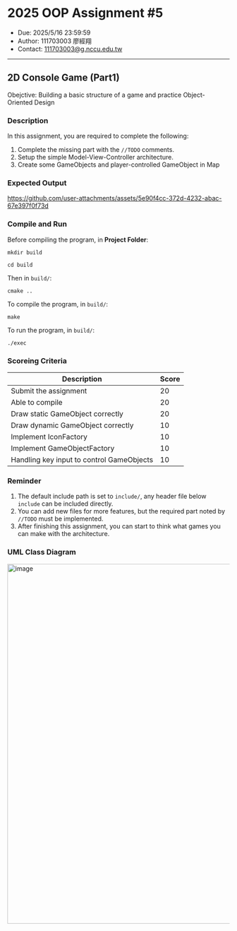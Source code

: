 # 2025 OOP Assignment #5
- Due: 2025/5/16 23:59:59
- Author: 111703003 廖經翔
- Contact: 111703003@g.nccu.edu.tw
---

## 2D Console Game (Part1)

Obejctive: Building a basic structure of a game and practice Object-Oriented Design

### Description

In this assignment, you are required to complete the following:
1. Complete the missing part with the `//TODO` comments.
2. Setup the simple Model-View-Controller architecture.
3. Create some GameObjects and player-controlled GameObject in Map

### Expected Output



https://github.com/user-attachments/assets/5e90f4cc-372d-4232-abac-67e397f0f73d

### Compile and Run
Before compiling the program, in **Project Folder**:
```console
mkdir build
```
```console
cd build
```

Then in `build/`:
```console
cmake ..
```

To compile the program, in `build/`:
```console
make
```

To run the program, in `build/`:
```console
./exec
```

### Scoreing Criteria
|Description|Score|
|-----|-----|
|Submit the assignment|20|
|Able to compile|20|
|Draw static GameObject correctly|20|
|Draw dynamic GameObject correctly|10|
|Implement IconFactory|10|
|Implement GameObjectFactory|10|
|Handling key input to control GameObjects|10|

### Reminder

1. The default include path is set to `include/`, any header file below `include` can be included directly.
2. You can add new files for more features, but the required part noted by `//TODO` must be implemented.
3. After finishing this assignment, you can start to think what games you can make with the architecture.

### UML Class Diagram
<img width="815" alt="image" src="https://github.com/user-attachments/assets/8faa7f01-0e0c-478d-94cf-80ee6888c480" />
